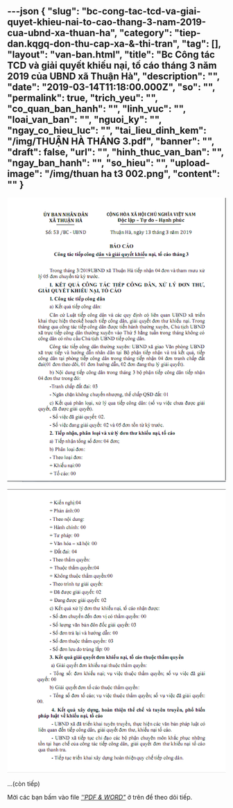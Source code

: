 ---json
{
    "slug": "bc-cong-tac-tcd-va-giai-quyet-khieu-nai-to-cao-thang-3-nam-2019-cua-ubnd-xa-thuan-ha",
    "category": "tiep-dan.kqgq-don-thu-cap-xa-&-thi-tran",
    "tag": [],
    "layout": "van-ban.html",
    "title": "Bc Công tác TCD và giải quyết khiếu nại, tố cáo tháng 3 năm 2019 của UBND xã Thuận Hà",
    "description": "",
    "date": "2019-03-14T11:18:00.000Z",
    "so": "",
    "permalink": true,
    "trich_yeu": "",
    "co_quan_ban_hanh": "",
    "linh_vuc": "",
    "loai_van_ban": "",
    "nguoi_ky": "",
    "ngay_co_hieu_luc": "",
    "tai_lieu_dinh_kem": "/img/THUẬN HÀ THÁNG 3.pdf",
    "banner": "",
    "draft": false,
    "url": "",
    "hinh_thuc_van_ban": "",
    "ngay_ban_hanh": "",
    "so_hieu": "",
    "upload-image": "/img/thuan ha t3 002.png",
    "__content__": ""
}
---
<p><img alt="" src="/img/thuan ha t3 001.png" /></p>

<p><img alt="" src="/img/thuan ha t3 002.png" /></p>

<p>&hellip;(c&ograve;n tiếp)</p>

<p>Mời c&aacute;c bạn&nbsp;bấm v&agrave;o file&nbsp;<u><em>&#39;&#39;PDF &amp; WORD&quot;</em></u>&nbsp;ở tr&ecirc;n để theo d&otilde;i tiếp.</p>
